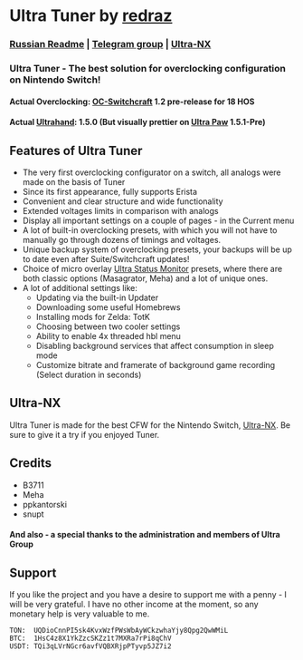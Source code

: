 # Ultra Tuner by **[redraz](https://github.com/redraz)**

### [Russian Readme](README.md) | [Telegram group](https://t.me/UltraNX) | [Ultra-NX](https://github.com/Ultra-NX/Ultra)

### Ultra Tuner - The best solution for overclocking configuration on Nintendo Switch!

#### Actual Overclocking: [OC-Switchcraft](https://discord.com/channels/854839758815363072/1173171845139288114/1231693508021190760) 1.2 pre-release for 18 HOS
#### Actual [Ultrahand](https://github.com/ppkantorski/Ultrahand-Overlay): 1.5.0 (But visually prettier on [Ultra Paw](https://github.com/Ultra-NX/Ultra-Paw-Overlay) 1.5.1-Pre)

## Features of Ultra Tuner
* The very first overclocking configurator on a switch, all analogs were made on the basis of Tuner
* Since its first appearance, fully supports Erista
* Convenient and clear structure and wide functionality
* Extended voltages limits in comparison with analogs
* Display all important settings on a couple of pages - in the Current menu
* A lot of built-in overclocking presets, with which you will not have to manually go through dozens of timings and voltages.
* Unique backup system of overclocking presets, your backups will be up to date even after Suite/Switchcraft updates!
* Choice of micro overlay [Ultra Status Monitor](https://github.com/Ultra-NX/Ultra-Status-Monitor) presets, where there are both classic options (Masagrator, Meha) and a lot of unique ones.
* A lot of additional settings like:
   * Updating via the built-in Updater
   * Downloading some useful Homebrews
   * Installing mods for Zelda: TotK
   * Choosing between two cooler settings
   * Ability to enable 4x threaded hbl menu
   * Disabling background services that affect consumption in sleep mode
   * Customize bitrate and framerate of background game recording (Select duration in seconds)

## Ultra-NX
Ultra Tuner is made for the best CFW for the Nintendo Switch, [Ultra-NX](https://github.com/Ultra-NX/Ultra). Be sure to give it a try if you enjoyed Tuner.

## Credits 

* B3711
* Meha
* ppkantorski
* snupt
#### And also - a special thanks to the administration and members of Ultra Group

## Support

If you like the project and you have a desire to support me with a penny - I will be very grateful.
I have no other income at the moment, so any monetary help is very valuable to me.            
```
TON:  UQDioCnnPI5sk4KvxWzfPWsWbAyWCkzwhaYjy8Qpg2QwWMiL
BTC:  1HsC4z8X1YkZzcSKZz1t7MXRa7rPi8qChV
USDT: TQi3qLVrNGcr6avfVQBXRjpPTyvp5JZ7i2
```